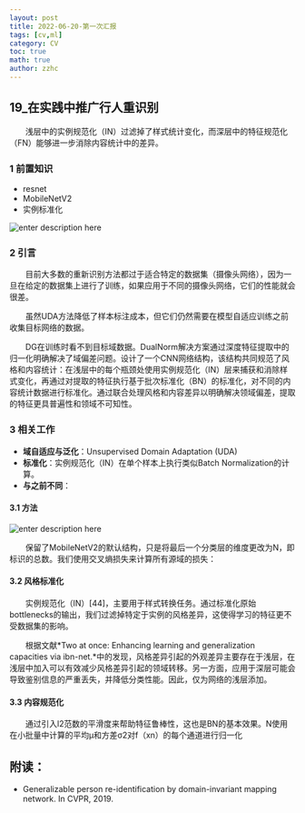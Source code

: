 ```yaml
---
layout: post
title: 2022-06-20-第一次汇报 
tags: [cv,ml]
category: CV
toc: true
math: true
author: zzhc
---
```



## 19_在实践中推广行人重识别

&emsp;&emsp;浅层中的实例规范化（IN）过滤掉了样式统计变化，而深层中的特征规范化（FN）能够进一步消除内容统计中的差异。 


### 1 前置知识

 - resnet
 - MobileNetV2
 - 实例标准化

![enter description here](http://img.zzhc321.xyz/blog/1655722656639.png)



### 2 引言
&emsp;&emsp;目前大多数的重新识别方法都过于适合特定的数据集（摄像头网络），因为一旦在给定的数据集上进行了训练，如果应用于不同的摄像头网络，它们的性能就会很差。 

&emsp;&emsp;虽然UDA方法降低了样本标注成本，但它们仍然需要在模型自适应训练之前收集目标网络的数据。

&emsp;&emsp;DG在训练时看不到目标域数据。DualNorm解决方案通过深度特征提取中的归一化明确解决了域偏差问题。设计了一个CNN网络结构，该结构共同规范了风格和内容统计：在浅层中的每个瓶颈处使用实例规范化（IN）层来捕获和消除样式变化，再通过对提取的特征执行基于批次标准化（BN）的标准化，对不同的内容统计数据进行标准化。通过联合处理风格和内容差异以明确解决领域偏差，提取的特征更具普遍性和领域不可知性。 



### 3 相关工作

 - **域自适应与泛化**：Unsupervised Domain Adaptation (UDA)
 - **标准化**：实例规范化（IN）在单个样本上执行类似Batch Normalization的计算。 
 - **与之前不同**：


#### 3.1 方法

![enter description here](http://img.zzhc321.xyz/blog/1655723563631.png)

&emsp;&emsp;保留了MobileNetV2的默认结构，只是将最后一个分类层的维度更改为N，即标识的总数。我们使用交叉熵损失来计算所有源域的损失： 


#### 3.2 风格标准化


&emsp;&emsp;实例规范化（IN）[44]，主要用于样式转换任务。通过标准化原始bottlenecks的输出，我们过滤掉特定于实例的风格差异，这使得学习的特征更不受数据集的影响。 

&emsp;&emsp;根据文献*Two at once: Enhancing learning and generalization capacities via ibn-net.*中的发现，风格差异引起的外观差异主要存在于浅层，在浅层中加入可以有效减少风格差异引起的领域转移。另一方面，应用于深层可能会导致鉴别信息的严重丢失，并降低分类性能。因此，仅为网络的浅层添加。



#### 3.3 内容规范化

&emsp;&emsp;通过引入l2范数的平滑度来帮助特征鲁棒性，这也是BN的基本效果。N使用在小批量中计算的平均µ和方差σ2对f（xn）的每个通道进行归一化 






























## 附读：

 - Generalizable person re-identification by domain-invariant mapping network. In CVPR, 2019.